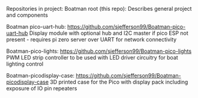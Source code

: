 Repositories in project:
Boatman root (this repo): 
Describes general project and components

Boatman pico-uart-hub: https://github.com/sjefferson99/Boatman-pico-uart-hub
Display module with optional hub and I2C master if pico ESP not present - requires pi zero server over UART for network connectivity

Boatman-pico-lights: https://github.com/sjefferson99/Boatman-pico-lights
PWM LED strip controller to be used with LED driver circuitry for boat lighting control

Boatman-picodisplay-case: https://github.com/sjefferson99/Boatman-picodisplay-case
3D printed case for the Pico with display pack including exposure of IO pin repeaters